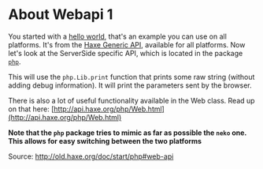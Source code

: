 # About Webapi 1

You started with a [hello world](../00helloworld/about.md), that's an example you can use on all platforms.
It's from the [Haxe Generic API](http://api.haxe.org/), available for all platforms. Now let's look at the ServerSide specific API, which is located in the package [`php`](http://api.haxe.org/php/).

This will use the `php.Lib.print` function that prints some raw string (without adding debug information). It will print the parameters sent by the browser.

There is also a lot of useful functionality available in the Web class.
Read up on that here: [http://api.haxe.org/php/Web.html](http://api.haxe.org/php/Web.html)

**Note that the `php` package tries to mimic as far as possible the `neko` one. This allows for easy switching between the two platforms**

Source: <http://old.haxe.org/doc/start/php#web-api>
